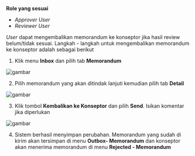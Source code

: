 **Role yang sesuai**

- *Approver User*
- *Reviewer User*

*User* dapat mengembalikan memorandum ke konseptor jika hasil review belum/tidak sesuai. Langkah - langkah untuk mengembalikan memorandum ke konseptor adalah sebagai berikut

1. Klik menu **Inbox** dan pilih tab **Memorandum**

![gambar](SC_Memorandum/MM41.png)

2. Pilih memorandum yang akan ditindak lanjuti kemudian pilih tab **Detail**

![gambar](SC_Memorandum/MM42.png)

3. Klik tombol **Kembalikan ke Konseptor** dan pilih **Send**. Isikan komentar jika diperlukan

![gambar](SC_Memorandum/MM43.png)

4. Sistem berhasil menyimpan perubahan. Memorandum yang sudah di kirim akan tersimpan di menu **Outbox- Memorandum** dan konseptor akan menerima memorandum di menu **Rejected - Memorandum**
